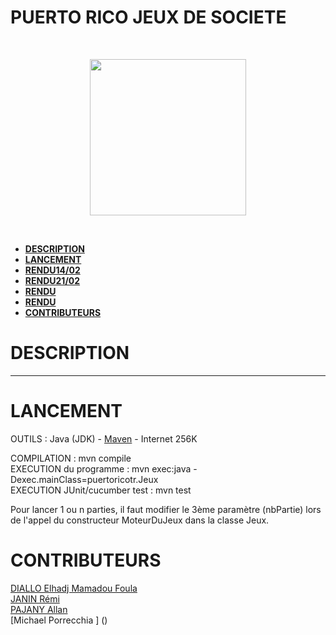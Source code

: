 # <H1>PUERTO RICO JEUX DE SOCIETE</H1>

<br/><p align="center"><img src="https://cf.geekdo-images.com/itemrep/img/ERdhn-fY5ScWqU1wdYDzEP9LzvM=/fit-in/246x300/pic158548.jpg" width="250" /></p><br/>

- **[DESCRIPTION](#description)**
- **[LANCEMENT](#lancement)**
- **[RENDU14/02](#rendu14/02)**
- **[RENDU21/02](#rendu21/02)**
- **[RENDU]()**
- **[RENDU]()**
- **[CONTRIBUTEURS](#contributeurs)**


# DESCRIPTION 

****


# LANCEMENT

OUTILS : Java (JDK) - [Maven](https://maven.apache.org/) - Internet 256K

COMPILATION                    : mvn compile<br/>
EXECUTION du programme         : mvn exec:java -Dexec.mainClass=puertoricotr.Jeux<br/>
EXECUTION JUnit/cucumber test  : mvn test

Pour lancer 1 ou n parties, il faut modifier le 3ème paramètre (nbPartie) lors de l'appel du constructeur MoteurDuJeux dans la classe Jeux.


# CONTRIBUTEURS 
 
[DIALLO Elhadj Mamadou Foula](https://github.com/Diallo-ucad)<br/>
[JANIN Rémi](https://github.com/Remi-janin)<br/>
[PAJANY Allan ](https://github.com/Allan06)<br/>
[Michael Porrecchia ] ()<br/>
